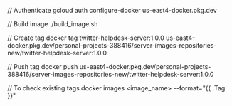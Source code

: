 // Authenticate
gcloud auth configure-docker us-east4-docker.pkg.dev

// Build image
./build_image.sh

// Create tag
docker tag twitter-helpdesk-server:1.0.0 us-east4-docker.pkg.dev/personal-projects-388416/server-images-repositories-new/twitter-helpdesk-server:1.0.0

// Push tag
docker push us-east4-docker.pkg.dev/personal-projects-388416/server-images-repositories-new/twitter-helpdesk-server:1.0.0

// To check existing tags
docker images <image_name> --format="{{ .Tag }}"
